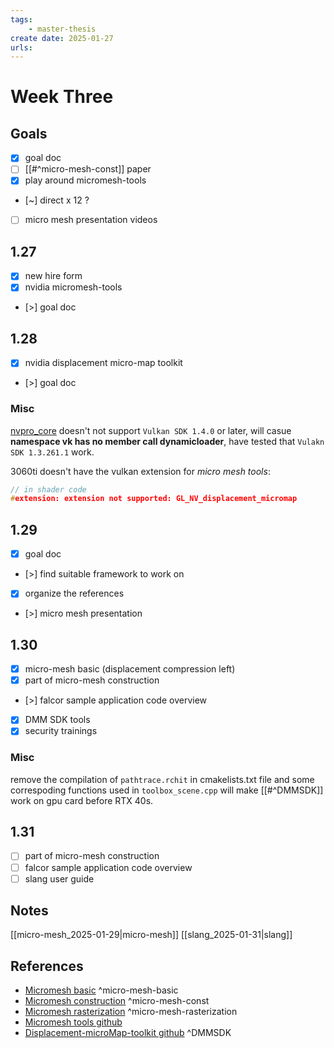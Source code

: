 ```yaml
---
tags:
    - master-thesis
create date: 2025-01-27
urls:
---
```


# Week Three

## Goals

- [x] goal doc
- [ ] [[#^micro-mesh-const]] paper
- [x] play around micromesh-tools
- [~] direct x 12 ?
- [ ] micro mesh presentation videos

## 1.27

- [x] new hire form
- [x] nvidia micromesh-tools
- [>] goal doc

## 1.28

- [x] nvidia displacement micro-map toolkit
- [>] goal doc

### Misc

[nvpro_core](https://github.com/nvpro-samples/nvpro_core) doesn't not support `Vulkan SDK 1.4.0` or later, will casue **namespace vk has no member call dynamicloader**, have tested that `Vulakn SDK 1.3.261.1` work. 

3060ti doesn't have the vulkan extension for *micro mesh tools*:

```c
// in shader code
#extension: extension not supported: GL_NV_displacement_micromap
```

## 1.29

- [x] goal doc
- [>] find suitable framework to work on
- [x] organize the references
- [>] micro mesh presentation

## 1.30

- [x] micro-mesh basic (displacement compression left)
- [x] part of micro-mesh construction
- [>] falcor sample application code overview
- [x] DMM SDK tools
- [x] security trainings

### Misc

remove the compilation of `pathtrace.rchit` in cmakelists.txt file and some correspoding functions used in `toolbox_scene.cpp` will make [[#^DMMSDK]] work on gpu card before RTX 40s.

## 1.31

- [ ] part of micro-mesh construction
- [ ] falcor sample application code overview
- [ ] slang user guide

## Notes

[[micro-mesh_2025-01-29|micro-mesh]]
[[slang_2025-01-31|slang]]

## References

- [Micromesh basic](chrome-extension://efaidnbmnnnibpcajpcglclefindmkaj/https://developer.download.nvidia.com/ProGraphics/nvpro-samples/slides/Micro-Mesh_Basics.pdf) ^micro-mesh-basic
- [Micromesh construction](chrome-extension://efaidnbmnnnibpcajpcglclefindmkaj/https://d1qx31qr3h6wln.cloudfront.net/publications/MicroMesh_generation.pdf) ^micro-mesh-const
- [Micromesh rasterization](chrome-extension://efaidnbmnnnibpcajpcglclefindmkaj/https://developer.download.nvidia.com/ProGraphics/nvpro-samples/slides/Micro-Mesh_Rasterization.pdf) ^micro-mesh-rasterization
- [Micromesh tools github](https://github.com/NVlabs/micromesh-tools)
- [Displacement-microMap-toolkit github](https://github.com/NVIDIAGameWorks/Displacement-MicroMap-Toolkit) ^DMMSDK

